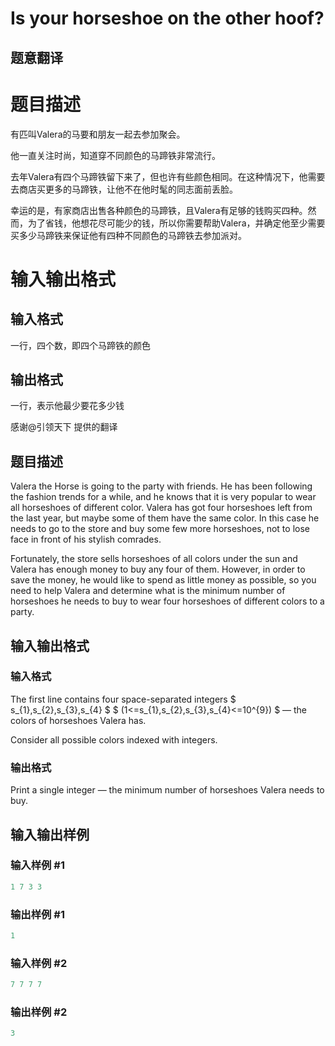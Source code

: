 # Is your horseshoe on the other hoof?

## 题意翻译

# 题目描述

有匹叫Valera的马要和朋友一起去参加聚会。

他一直关注时尚，知道穿不同颜色的马蹄铁非常流行。

去年Valera有四个马蹄铁留下来了，但也许有些颜色相同。在这种情况下，他需要去商店买更多的马蹄铁，让他不在他时髦的同志面前丢脸。

幸运的是，有家商店出售各种颜色的马蹄铁，且Valera有足够的钱购买四种。然而，为了省钱，他想花尽可能少的钱，所以你需要帮助Valera，并确定他至少需要买多少马蹄铁来保证他有四种不同颜色的马蹄铁去参加派对。

# 输入输出格式

## 输入格式

一行，四个数，即四个马蹄铁的颜色

## 输出格式

一行，表示他最少要花多少钱

感谢@引领天下 提供的翻译

## 题目描述

Valera the Horse is going to the party with friends. He has been following the fashion trends for a while, and he knows that it is very popular to wear all horseshoes of different color. Valera has got four horseshoes left from the last year, but maybe some of them have the same color. In this case he needs to go to the store and buy some few more horseshoes, not to lose face in front of his stylish comrades.

Fortunately, the store sells horseshoes of all colors under the sun and Valera has enough money to buy any four of them. However, in order to save the money, he would like to spend as little money as possible, so you need to help Valera and determine what is the minimum number of horseshoes he needs to buy to wear four horseshoes of different colors to a party.

## 输入输出格式

### 输入格式

The first line contains four space-separated integers $ s_{1},s_{2},s_{3},s_{4} $ $ (1<=s_{1},s_{2},s_{3},s_{4}<=10^{9}) $ — the colors of horseshoes Valera has.

Consider all possible colors indexed with integers.

### 输出格式

Print a single integer — the minimum number of horseshoes Valera needs to buy.

## 输入输出样例

### 输入样例 #1

```cpp
1 7 3 3

```
### 输出样例 #1

```cpp
1

```
### 输入样例 #2

```cpp
7 7 7 7

```
### 输出样例 #2

```cpp
3

```
